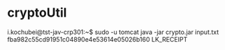 # cryptoUtil
i.kochubei@tst-jav-crp301:~$ sudo -u tomcat java -jar crypto.jar input.txt fba982c55cd91951c04890e4e53614e05026b160 LK_RECEIPT
